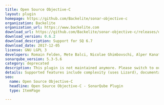 ```yaml
---
title: Open Source Objective-C
layout: plugin
homepage: https://github.com/Backelite/sonar-objective-c
organization: Backelite
organization_url: https://www.backelite.com
download_url: https://github.com/Backelite/sonar-objective-c/releases/download/0.6.2/backelite-sonar-objective-c-plugin-0.6.2.jar
download_version: 0.6.2
download_description: Support for SQ 6.7
download_date: 2017-12-05
license: GNU LGPL 3
developers: Romain Felden, Mete Balci, Nicolae Ghimbovschi, Alper Kanat
sonarqube_version: 5.3-5.6
category: deprecated
description: This plugin is not maintained anymore. Please switch to our Swift plugin both for Swift or Objective-C
details: Supported features include complexity (uses Lizard), documentation, duplications, issues (uses OCLint and Faux Pas), size, tests (uses xctool) and code coverage (uses gcovr and slather) 
seo: 
  name: Open Source Objective-C
  headline: Open Source Objective-C - SonarQube Plugin
  type: ItemPage

---
```

